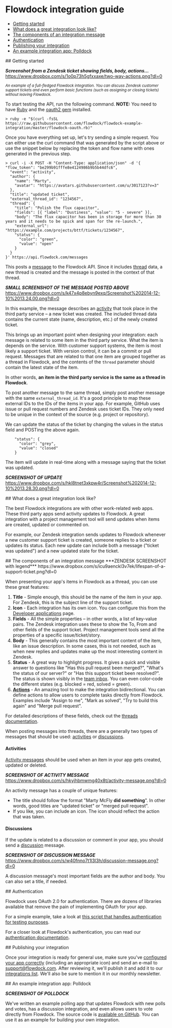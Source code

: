 # Flowdock integration guide

* [Getting started](#/getting-started)
* [What does a great integration look like?](#/a-great-integration)
* [The components of an integration message](#/components-of-a-message)
* [Authentication](#/authentication)
* [Publishing your integration](#/publishing-your-integration)
* [An example integration app: Polldock](#/an-example-integration-app)

<div id="/getting-started"></div>
## Getting started

***Screenshot from a Zendesk ticket showing fields, body, actions…***
https://www.dropbox.com/s/1o0p73h5gfxxaxe/two-way-actions.png?dl=0

<small>*An example of a full-fledged Flowdock integration. You can discuss Zendesk customer support tickets and even perform basic functions (such as assigning or closing tickets) without leaving Flowdock.*</small>

To start testing the API, run the following command. **NOTE:** You need to have [Ruby](https://www.ruby-lang.org/en/installation/) and the [oauth2 gem](https://github.com/intridea/oauth2) installed.

```
> ruby -e "$(curl -fsSL https://raw.githubusercontent.com/flowdock/flowdock-example-integration/master/flowdock-oauth.rb)"
```

Once you have everything set up, let's try sending a simple request. You can either use the curl command that was generated by the script above or use the snippet below by replacing the token and flow name with ones generated in the previous step.

```
> curl -i -X POST -H "Content-Type: application/json" -d '{
"flow_token": "be299b91fffe8e4124986b9b5b44dfc6",
  "event": "activity",
  "author": {
    "name": "Marty",
    "avatar": "https://avatars.githubusercontent.com/u/3017123?v=3"
  },
  "title": "updated ticket",
  "external_thread_id": "1234567",
  "thread": {
    "title": "Polish the flux capacitor",
    "fields": [{ "label": "Dustiness", "value": "5 - severe" }],
    "body": "The flux capacitor has been in storage for more than 30 years and it needs to be spick and span for the re-launch.",
    "external_url": "https://example.com/projects/bttf/tickets/1234567",
    "status": {
      "color": "green",
      "value": "open"
    }
  }
}' https://api.flowdock.com/messages
```

This posts a [message](Messages) to the Flowdock API. Since it includes [thread](Threads) data, a new thread is created and the message is posted in the context of that thread.

***SMALL SCREENSHOT OF THE MESSAGE POSTED ABOVE***
https://www.dropbox.com/s/k47x4p8ebyn9exq/Screenshot%202014-12-10%2013.24.00.png?dl=0

In this example, the message describes an [activity](message-types#/activity) that took place in the third party service – a new ticket was created. The included thread data contains the current state (name, description, etc.) of the newly created ticket.

This brings up an important point when designing your integration: each message is related to some item in the third party service. What the item is depends on the service. With customer support systems, the item is most likely a support ticket. With version control, it can be a commit or pull request. Messages that are related to that one item are grouped together as a thread in Flowdock, and the contents of the `thread` parameter should contain the latest state of the item. 

In other words, **an item in the third party service is the same as a thread in Flowdock**.

To post another message to the same thread, simply post another message with the same `external_thread_id`. It's a good principle to map these external IDs to the IDs of the items in your app. For example, GitHub uses issue or pull request numbers and Zendesk uses ticket IDs. They only need to be unique in the context of the source (e.g. project or repository).

We can update the status of the ticket by changing the values in the status field and POSTing the above again.

```
    "status": {
      "color": "grey",
      "value": "closed"
    }
```

The item will update in real-time along with a message saying that the ticket was updated.

***SCREENSHOT OF UPDATE***
https://www.dropbox.com/s/hkl8tnet3xkpw4r/Screenshot%202014-12-10%2013.28.30.png?dl=0

<div id="/a-great-integration"></div>
## What does a great integration look like?

The best Flowdock integrations are with other work-related web apps. These third party apps send activity updates to Flowdock. A great integration with a project management tool will send updates when items are created, updated or commented on. 

For example, our Zendesk integration sends updates to Flowdock whenever a new customer support ticket is created, someone replies to a ticket or updates its status. Each new update can include both a message ("ticket was updated") and a new updated state for the ticket.

<div id="/components-of-a-message"></div>
## The components of an integration message
***ZENDESK SCREENSHOT with legend***
https://www.dropbox.com/s/icu9aenckl3v7ek/lifespan-of-a-support-ticket.png?dl=0

When presenting your app's items in Flowdock as a thread, you can use these great features:

1. **Title** - Simple enough, this should be the name of the item in your app. For Zendesk, this is the subject line of the support ticket.
1. **Icon** - Each integration has its own icon. You can configure this from the [Developer applications](https://www.flowdock.com/oauth/applications) page.
1. **Fields** - All the simple properties – in other words, a list of key-value pairs. The Zendesk integration uses these to show the To, From and other fields of the support ticket. Project management tools send all the properties of a specific issue/ticket/story.
1. **Body** - This generally contains the most important content of the item, like an issue description. In some cases, this is not needed, such as when new replies and updates make up the most interesting content in Zendesk.
1. **Status** - A great way to highlight progress. It gives a quick and visible answer to questions like "Has this pull request been merged?", "What's the status of our server?" or "Has this support ticket been resolved?". The status is shown visibly in the [team inbox](/help/team_inbox). You can even color-code the different states (e.g. blocked = red, solved = green).
1. **[Actions](actions)** - An amazing tool to make the integration bidirectional. You can define actions to allow users to complete tasks directly from Flowdock. Examples include "Assign to me", "Mark as solved", "Try to build this again" and "Merge pull request".

For detailed descriptions of these fields, check out the [threads documentation](threads).

When posting messages into threads, there are a generally two types of messages that should be used: [activities](message-types#/activity) or [discussions](message-types#/discussion).

#### Activities

[Activity messages](message-types#/activity) should be used when an item in your app gets created, updated or deleted.

***SCREENSHOT OF ACTIVITY MESSAGE***
https://www.dropbox.com/s/hkyjhbmwmg40x8t/activity-message.png?dl=0

An activity message has a couple of unique features:

* The title should follow the format "Marty McFly **did something**". In other words, good titles are "updated ticket" or "merged pull request".
* If you like, you can include an icon. The icon should reflect the action that was taken.

#### Discussions

If the update is related to a discussion or comment in your app, you should send a [discussion](message-types#/discussion) message.

***SCREENSHOT OF DISCUSSION MESSAGE***
https://www.dropbox.com/s/w40fnno7t1l3l3h/discussion-message.png?dl=0

A discussion message's most important fields are the author and body. You can also set a title, if needed.

<div id="/authentication"></div>
## Authentication

Flowdock uses OAuth 2.0 for authentication. There are dozens of libraries available that remove the pain of implementing OAuth for your app.

For a simple example, take a look at [this script that handles authentication for testing purposes](https://github.com/flowdock/flowdock-example-integration/blob/master/flowdock-oauth.rb).

For a closer look at Flowdock's authentication, you can read our [authentication documentation](authentication).

<div id="/publishing-your-integration"></div>
## Publishing your integration

Once your integration is ready for general use, make sure you've [configured your app correctly](https://www.flowdock.com/oauth/applications) (including an appropriate icon) and send an e-mail to support@flowdock.com. After reviewing it, we'll publish it and add it to our [integrations list](/integrations). We'll also be sure to mention it in our monthly newsletter.

<div id="/an-example-integration-app"></div>
## An example integration app: Polldock

***SCREENSHOT OF POLLDOCK***

We've written an example polling app that updates Flowdock with new polls and votes, has a discussion integration, and even allows users to vote directly from Flowdock. The source code is [available on GitHub](https://github.com/flowdock/flowdock-example-integration). You can use it as an example for building your own integration.
